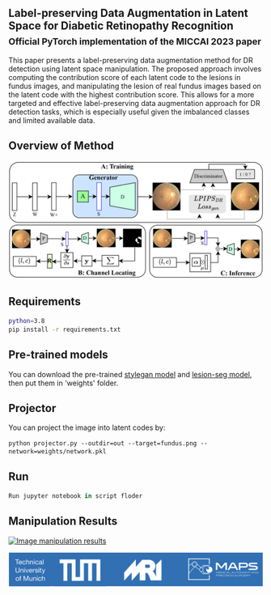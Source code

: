 ## Label-preserving Data Augmentation in Latent Space for Diabetic Retinopathy Recognition<br><sub>Official PyTorch implementation of the MICCAI 2023 paper</sub>

This paper presents a label-preserving data augmentation method for DR detection using latent space manipulation. The proposed approach involves computing the contribution score of each latent code to the lesions in fundus images, and  manipulating the lesion of real fundus images based on the latent code with the highest contribution score. This allows for a more targeted and effective label-preserving data augmentation approach for DR detection tasks, which is especially useful given the imbalanced classes and limited available data.

## Overview of Method
![FlowChart](./docs/flowchart.jpg)

## Requirements
```bash
python=3.8
pip install -r requirements.txt
```
## Pre-trained models
You can download the pre-trained [stylegan model](https://drive.google.com/file/d/14-Sv793VyBrSD-xXefCMJ_WYgpXIkv35/view?usp=sharing) and [lesion-seg model](https://drive.google.com/file/d/1HKRJ03OccdC_RDwt-TEYPmUxqPm5c7dN/view?usp=sharing), then put them in 'weights' folder.
## Projector
You can project the image into latent codes by:
```
python projector.py --outdir=out --target=fundus.png --network=weights/network.pkl
```
## Run
```python
Run jupyter notebook in script floder
```

## Manipulation Results
[![Image manipulation results](https://res.cloudinary.com/marcomontalbano/image/upload/v1689768098/video_to_markdown/images/youtube--jt8NRZ2PaoE-c05b58ac6eb4c4700831b2b3070cd403.jpg)](https://youtu.be/jt8NRZ2PaoE "Image manipulation results")

![LAB](./docs/maps_logo_03.png)



